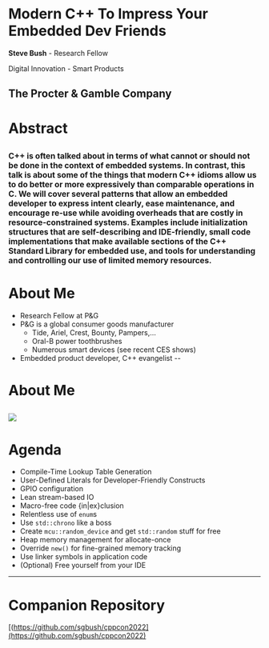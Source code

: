 # Modern C++ To Impress Your Embedded Dev Friends
**Steve Bush** - Research Fellow

Digital Innovation - Smart Products

The Procter & Gamble Company
---
# Abstract
<span style="font-size:75%;">C++ is often talked about in terms of what cannot or should not be done in the context of embedded systems.  In contrast, this talk is about some of the things that modern C++ idioms allow us to do better or more expressively than comparable operations in C.  We will cover several patterns that allow an embedded developer to express intent clearly, ease maintenance, and encourage re-use while avoiding overheads that are costly in resource-constrained systems.  Examples include initialization structures that are self-describing and IDE-friendly, small code implementations that make available sections of the C++ Standard Library for embedded use, and tools for understanding and controlling our use of limited memory resources.</span>
---
# About Me
* Research Fellow at P&G
* P&G is a global consumer goods manufacturer
    * Tide, Ariel, Crest, Bounty, Pampers,…
    * Oral-B power toothbrushes
    * Numerous smart devices (see recent CES shows)
* Embedded product developer, C++ evangelist
--
# About Me
<image src="assets/TI_IA_thermistor_figure1.jpg"></image>
---
# Agenda
* Compile-Time Lookup Table Generation
* User-Defined Literals for Developer-Friendly Constructs
* GPIO configuration
* Lean stream-based IO
* Macro-free code {in|ex}clusion
* Relentless use of `enum`s
* Use `std::chrono` like a boss
* Create `mcu::random_device` and get `std::random` stuff for free
* Heap memory management for allocate-once 
* Override `new()` for fine-grained memory tracking
* Use linker symbols in application code
* (Optional) Free yourself from your IDE
---
# Companion Repository
[(https://github.com/sgbush/cppcon2022](https://github.com/sgbush/cppcon2022)
